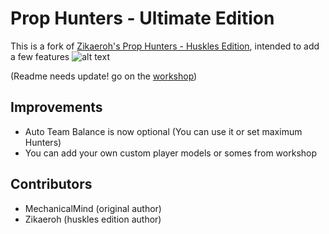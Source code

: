 # Prop Hunters - Ultimate Edition
This is a fork of [Zikaeroh's Prop Hunters - Huskles Edition](https://github.com/zikaeroh/husklesph), intended to add a few features
![alt text](https://github.com/DataNext27/ultimateph/blob/652c8b334baabaed13d9cc7680aad64678b2aacb/gamemodes/ultimateph/logo.png)

(Readme needs update! go on the [workshop](https://steamcommunity.com/sharedfiles/filedetails/?id=3028430983)) 
## Improvements

- Auto Team Balance is now optional (You can use it or set maximum Hunters)
- You can add your own custom player models or somes from workshop

## Contributors

-   MechanicalMind (original author)
-   Zikaeroh (huskles edition author)
